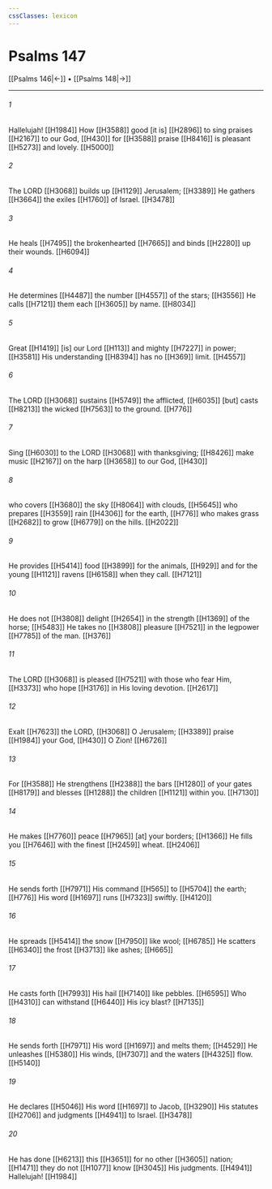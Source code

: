 ```yaml
---
cssClasses: lexicon
---
```


# Psalms 147

[[Psalms 146|←]] • [[Psalms 148|→]]

---

###### 1
Hallelujah! [[H1984]] How [[H3588]] good [it is] [[H2896]] to sing praises [[H2167]] to our God, [[H430]] for [[H3588]] praise [[H8416]] is pleasant [[H5273]] and lovely. [[H5000]]

###### 2
The LORD [[H3068]] builds up [[H1129]] Jerusalem; [[H3389]] He gathers [[H3664]] the exiles [[H1760]] of Israel. [[H3478]]

###### 3
He heals [[H7495]] the brokenhearted [[H7665]] and binds [[H2280]] up their wounds. [[H6094]]

###### 4
He determines [[H4487]] the number [[H4557]] of the stars; [[H3556]] He calls [[H7121]] them each [[H3605]] by name. [[H8034]]

###### 5
Great [[H1419]] [is] our Lord [[H113]] and mighty [[H7227]] in power; [[H3581]] His understanding [[H8394]] has no [[H369]] limit. [[H4557]]

###### 6
The LORD [[H3068]] sustains [[H5749]] the afflicted, [[H6035]] [but] casts [[H8213]] the wicked [[H7563]] to the ground. [[H776]]

###### 7
Sing [[H6030]] to the LORD [[H3068]] with thanksgiving; [[H8426]] make music [[H2167]] on the harp [[H3658]] to our God, [[H430]]

###### 8
who covers [[H3680]] the sky [[H8064]] with clouds, [[H5645]] who prepares [[H3559]] rain [[H4306]] for the earth, [[H776]] who makes grass [[H2682]] to grow [[H6779]] on the hills. [[H2022]]

###### 9
He provides [[H5414]] food [[H3899]] for the animals, [[H929]] and for the young [[H1121]] ravens [[H6158]] when they call. [[H7121]]

###### 10
He does not [[H3808]] delight [[H2654]] in the strength [[H1369]] of the horse; [[H5483]] He takes no [[H3808]] pleasure [[H7521]] in the legpower [[H7785]] of the man. [[H376]]

###### 11
The LORD [[H3068]] is pleased [[H7521]] with those who fear Him, [[H3373]] who hope [[H3176]] in His loving devotion. [[H2617]]

###### 12
Exalt [[H7623]] the LORD, [[H3068]] O Jerusalem; [[H3389]] praise [[H1984]] your God, [[H430]] O Zion! [[H6726]]

###### 13
For [[H3588]] He strengthens [[H2388]] the bars [[H1280]] of your gates [[H8179]] and blesses [[H1288]] the children [[H1121]] within you. [[H7130]]

###### 14
He makes [[H7760]] peace [[H7965]] [at] your borders; [[H1366]] He fills you [[H7646]] with the finest [[H2459]] wheat. [[H2406]]

###### 15
He sends forth [[H7971]] His command [[H565]] to [[H5704]] the earth; [[H776]] His word [[H1697]] runs [[H7323]] swiftly. [[H4120]]

###### 16
He spreads [[H5414]] the snow [[H7950]] like wool; [[H6785]] He scatters [[H6340]] the frost [[H3713]] like ashes; [[H665]]

###### 17
He casts forth [[H7993]] His hail [[H7140]] like pebbles. [[H6595]] Who [[H4310]] can withstand [[H6440]] His icy blast? [[H7135]]

###### 18
He sends forth [[H7971]] His word [[H1697]] and melts them; [[H4529]] He unleashes [[H5380]] His winds, [[H7307]] and the waters [[H4325]] flow. [[H5140]]

###### 19
He declares [[H5046]] His word [[H1697]] to Jacob, [[H3290]] His statutes [[H2706]] and judgments [[H4941]] to Israel. [[H3478]]

###### 20
He has done [[H6213]] this [[H3651]] for no other [[H3605]] nation; [[H1471]] they do not [[H1077]] know [[H3045]] His judgments. [[H4941]] Hallelujah! [[H1984]]

